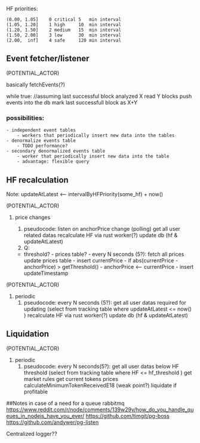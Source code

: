 HF priorities:

```
(0.00, 1.05]    0 critical 5   min interval
(1.05, 1.20]    1 high     10  min interval
(1.20, 1.50]    2 medium   15  min interval
(1.50, 2.00]    3 low      30  min interval
(2.00,  inf]    4 safe     120 min interval
```

## Event fetcher/listener

(POTENTIAL_ACTOR)

basically fetchEvents(?)

while true:
//assuming last successful block analyzed X
read Y blocks
push events into the db
mark last successfull block as X+Y

### possibilities:

    - independent event tables
        - workers that periodically insert new data into the tables
    - denormalize events table
        - TODO performance?
    - secondary denormalized events table
        - worker that periodically insert new data into the table
        - advantage: flexible query

## HF recalculation

Note: updateAtLatest <-- intervalByHFPriority(some_hf) + now()

(POTENTIAL_ACTOR)

1. price changes

   1. pseudocode:
      listen on anchorPrice change (polling)
      get all user related datas
      recalculate HF
      via rust worker(?)
      update db (hf & updateAtLatest)
   1. Q:

   - threshold? - prices table? - every N seconds (5?):
     fetch all prices
     update prices table - insert currentPrice - if abs(currentPrice - anchorPrice) > getThreshold() - anchorPrice <-- currentPrice - insert updateTimestamp

(POTENTIAL_ACTOR)

1. periodic
   1. pseudocode:
      every N seconds (5?):
      get all user datas required for updating (select from tracking table where updateAtLatest <= now() )
      recalculate HF
      via rust worker(?)
      update db (hf & updateAtLatest)

## Liquidation

(POTENTIAL_ACTOR)

1. periodic
   1. pseudocode:
      every N seconds(5?):
      get all user datas below HF threshold (select from tracking table where HF <= hf_threshold )
      get market rules
      get current tokens prices
      calculateMinimumTokenReceivedE18 (weak point?)
      liquidate if profitable

##Notes
in case of a need for a queue
rabbitmq
https://www.reddit.com/r/node/comments/139w29v/how_do_you_handle_queues_in_nodejs_have_you_ever/
https://github.com/timgit/pg-boss
https://github.com/andywer/pg-listen

Centralized logger??
